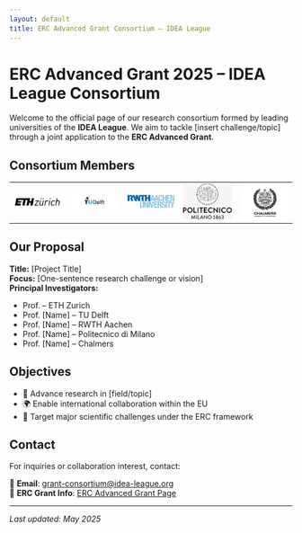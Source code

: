 ```yaml
---
layout: default
title: ERC Advanced Grant Consortium – IDEA League
---
```


# ERC Advanced Grant 2025 – IDEA League Consortium

Welcome to the official page of our research consortium formed by leading universities of the **IDEA League**. We aim to tackle [insert challenge/topic] through a joint application to the **ERC Advanced Grant**.

## Consortium Members

<table>
  <tr>
    <td><img src="assets/images/eth-logo.png" alt="ETH Zurich" width="120"/></td>
    <td><img src="assets/images/tudelft-logo.png" alt="TU Delft" width="120"/></td>
    <td><img src="assets/images/rwth-logo.png" alt="RWTH Aachen" width="120"/></td>
    <td><img src="assets/images/polimi-logo.png" alt="Politecnico di Milano" width="120"/></td>
    <td><img src="assets/images/chalmers-logo.png" alt="Chalmers" width="120"/></td>
  </tr>
</table>

## Our Proposal

**Title:** [Project Title]  
**Focus:** [One-sentence research challenge or vision]  
**Principal Investigators:**
- Prof.  – ETH Zurich
- Prof. [Name] – TU Delft
- Prof. [Name] – RWTH Aachen
- Prof. [Name] – Politecnico di Milano
- Prof. [Name] – Chalmers

## Objectives

- 🔬 Advance research in [field/topic]
- 🌍 Enable international collaboration within the EU
- 🎯 Target major scientific challenges under the ERC framework

## Contact

For inquiries or collaboration interest, contact:

📧 **Email**: grant-consortium@idea-league.org  
📁 **ERC Grant Info**: [ERC Advanced Grant Page](https://erc.europa.eu/funding/advanced-grants)

---

_Last updated: May 2025_
